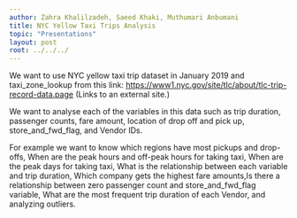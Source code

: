 ```yaml
---
author: Zahra Khalilzadeh, Saeed Khaki, Muthumari Anbumani
title: NYC Yellow Taxi Trips Analysis
topic: "Presentations"
layout: post
root: ../../../
---
```


We want to use NYC yellow taxi trip dataset in January 2019 and taxi_zone_lookup from this link: https://www1.nyc.gov/site/tlc/about/tlc-trip-record-data.page (Links to an external site.) 

We want to analyse each of the variables in this data such as trip duration, passenger counts, fare amount, location of drop off and pick up, store_and_fwd_flag, and Vendor IDs.

For example we want to know which regions have most pickups and drop-offs, When are the peak hours and off-peak hours for taking taxi,  When are the peak days for taking taxi, What is the relationship between each variable and trip duration, Which company gets the highest fare amounts,Is there a relationship between zero passenger count and store_and_fwd_flag variable, What are the most frequent trip duration of each Vendor, and analyzing outliers.
